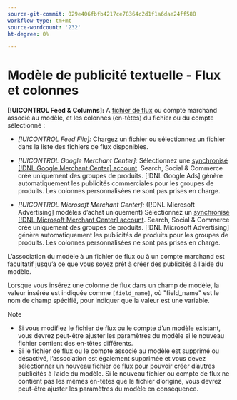 ```yaml
---
source-git-commit: 029e406fbfb4217ce78364c2d1f1a6dae24ff588
workflow-type: tm+mt
source-wordcount: '232'
ht-degree: 0%

---
```

# Modèle de publicité textuelle - Flux et colonnes

**[!UICONTROL Feed & Columns]:** A [fichier de flux](/help/search-social-commerce/campaign-management/inventory-feeds/feed-files-manage.md) ou compte marchand associé au modèle, et les colonnes (en-têtes) du fichier ou du compte sélectionné :

* *[!UICONTROL Feed File]:* Chargez un fichier ou sélectionnez un fichier dans la liste des fichiers de flux disponibles.

* *[!UICONTROL Google Merchant Center]:* Sélectionnez une [synchronisé [!DNL Google Merchant Center] account](/help/search-social-commerce/campaign-management/accounts/merchant-account-manage.md). Search, Social &amp; Commerce crée uniquement des groupes de produits. [!DNL Google Ads] génère automatiquement les publicités commerciales pour les groupes de produits. Les colonnes personnalisées ne sont pas prises en charge.

* *[!UICONTROL Microsoft Merchant Center]:* ([!DNL Microsoft Advertising] modèles d’achat uniquement) Sélectionnez un [synchronisé [!DNL Microsoft Merchant Center] account](/help/search-social-commerce/campaign-management/accounts/merchant-account-manage.md). Search, Social &amp; Commerce crée uniquement des groupes de produits. [!DNL Microsoft Advertising] génère automatiquement les publicités de produits pour les groupes de produits. Les colonnes personnalisées ne sont pas prises en charge.

L’association du modèle à un fichier de flux ou à un compte marchand est facultatif jusqu’à ce que vous soyez prêt à créer des publicités à l’aide du modèle.

Lorsque vous insérez une colonne de flux dans un champ de modèle, la valeur insérée est indiquée comme `[field_name]`, où &quot;field_name&quot; est le nom de champ spécifié, pour indiquer que la valeur est une variable.

>[!NOTE]
>
>* Si vous modifiez le fichier de flux ou le compte d’un modèle existant, vous devrez peut-être ajuster les paramètres du modèle si le nouveau fichier contient des en-têtes différents.
>* Si le fichier de flux ou le compte associé au modèle est supprimé ou désactivé, l’association est également supprimée et vous devez sélectionner un nouveau fichier de flux pour pouvoir créer d’autres publicités à l’aide du modèle. Si le nouveau fichier ou compte de flux ne contient pas les mêmes en-têtes que le fichier d’origine, vous devrez peut-être ajuster les paramètres du modèle en conséquence.

